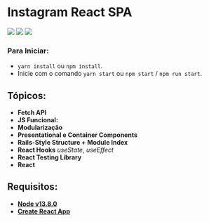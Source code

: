 # Instagram React SPA

<img src="https://img.shields.io/badge/-React-blue" />
<img src="https://img.shields.io/badge/-JavaScript-yellow" />
<img src="https://img.shields.io/badge/-Hooks-pink" />

### Para Iniciar:

- `yarn install` ou `npm install`.
- Inicie com o comando `yarn start` ou `npm start` / `npm run start`.

## Tópicos:

- **Fetch API**
- **JS Funcional:**
- **Modularização**
- **Presentational e Container Components**
- **Rails-Style Structure + Module Index**
- **React Hooks** _useState_, _useEffect_
- **React Testing Library**
- **React**

## Requisitos:

- **[Node v13.8.0](https://nodejs.org/en/)**
- **[Create React App](https://github.com/facebook/create-react-app)**
